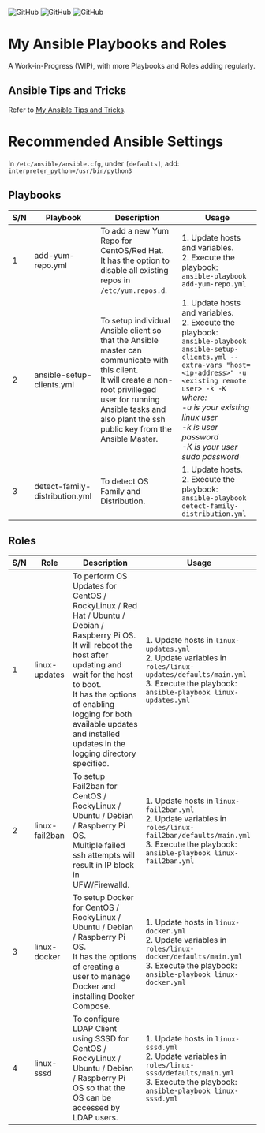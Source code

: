 ![GitHub](https://img.shields.io/github/license/d3athkai/MOTD-Login-Banner-for-Linux?style=plastic) ![GitHub](https://img.shields.io/badge/Python-2.7+-green?style=plastic) ![GitHub](https://img.shields.io/badge/Ansible-2.9+-blue?style=plastic) 

# My Ansible Playbooks and Roles
A Work-in-Progress (WIP), with more Playbooks and Roles adding regularly.  
  
## Ansible Tips and Tricks
Refer to [My Ansible Tips and Tricks](https://gist.github.com/d3athkai/3b1c6becc41d79f45332f238791ceb3d).  
  
# Recommended Ansible Settings
In `/etc/ansible/ansible.cfg`, under `[defaults]`, add:  
`interpreter_python=/usr/bin/python3`
  
## Playbooks
| S/N  | Playbook  | Description  | Usage  |
| ------------- | ------------- | ------------- | ------------- |
| 1 | add-yum-repo.yml  | To add a new Yum Repo for CentOS/Red Hat.<br>It has the option to disable all existing repos in `/etc/yum.repos.d`.  | 1. Update hosts and variables.<br>2. Execute the playbook:<br>`ansible-playbook add-yum-repo.yml`  |
| 2 | ansible-setup-clients.yml  | To setup individual Ansible client so that the Ansible master can communicate with this client.<br>It will create a non-root privilleged user for running Ansible tasks and also plant the ssh public key from the Ansible Master.  | 1. Update hosts and variables.<br>2. Execute the playbook:<br>`ansible-playbook ansible-setup-clients.yml --extra-vars "host=<ip-address>" -u <existing remote user> -k -K`<br>*where:<br>-u is your existing linux user<br>-k is user password<br>-K is your user sudo password*  |
| 3 | detect-family-distribution.yml  | To detect OS Family and Distribution.  | 1. Update hosts.<br>2. Execute the playbook:<br>`ansible-playbook detect-family-distribution.yml`  |
  
## Roles
| S/N  | Role  | Description  | Usage  |
| ------------- | ------------- | ------------- | ------------- |
| 1 | linux-updates  | To perform OS Updates for CentOS / RockyLinux / Red Hat / Ubuntu / Debian / Raspberry Pi OS.<br>It will reboot the host after updating and wait for the host to boot.<br>It has the options of enabling logging for both available updates and installed updates in the logging directory specified.  | 1. Update hosts in `linux-updates.yml`<br>2. Update variables in `roles/linux-updates/defaults/main.yml`<br>3. Execute the playbook:<br>`ansible-playbook linux-updates.yml`  |
| 2 | linux-fail2ban  | To setup Fail2ban for CentOS / RockyLinux / Ubuntu / Debian / Raspberry Pi OS.<br>Multiple failed ssh attempts will result in IP block in UFW/Firewalld.  | 1. Update hosts in `linux-fail2ban.yml`<br>2. Update variables in `roles/linux-fail2ban/defaults/main.yml`<br>3. Execute the playbook:<br>`ansible-playbook linux-fail2ban.yml`  |
| 3 | linux-docker  | To setup Docker for CentOS / RockyLinux / Ubuntu / Debian / Raspberry Pi OS.<br>It has the options of creating a user to manage Docker and installing Docker Compose.  | 1. Update hosts in `linux-docker.yml`<br>2. Update variables in `roles/linux-docker/defaults/main.yml`<br>3. Execute the playbook:<br>`ansible-playbook linux-docker.yml`  |
| 4 | linux-sssd  | To configure LDAP Client using SSSD for CentOS / RockyLinux / Ubuntu / Debian / Raspberry Pi OS so that the OS can be accessed by LDAP users.  | 1. Update hosts in `linux-sssd.yml`<br>2. Update variables in `roles/linux-sssd/defaults/main.yml`<br>3. Execute the playbook:<br>`ansible-playbook linux-sssd.yml`  |
  
